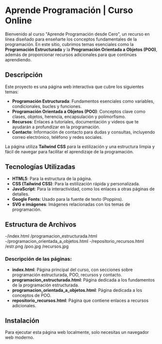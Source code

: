 # Aprende Programación | Curso Online

Bienvenido al curso "Aprende Programación desde Cero", un recurso en línea diseñado para enseñarte los conceptos fundamentales de la programación. En este sitio, cubrimos temas esenciales como la **Programación Estructurada** y la **Programación Orientada a Objetos (POO)**, además de proporcionar recursos adicionales para que continúes aprendiendo.

## Descripción

Este proyecto es una página web interactiva que cubre los siguientes temas:
- **Programación Estructurada**: Fundamentos esenciales como variables, condicionales, bucles y funciones.
- **Programación Orientada a Objetos (POO)**: Conceptos clave como clases, objetos, herencia, encapsulación y polimorfismo.
- **Recursos**: Enlaces a tutoriales, documentación y videos que te ayudarán a profundizar en la programación.
- **Contacto**: Información de contacto para dudas y consultas, incluyendo correo electrónico, teléfono y redes sociales.

La página utiliza **Tailwind CSS** para la estilización y una estructura limpia y fácil de navegar para facilitar el aprendizaje de la programación.

## Tecnologías Utilizadas

- **HTML5**: Para la estructura de la página.
- **CSS (Tailwind CSS)**: Para la estilización rápida y personalizada.
- **JavaScript**: Para la interactividad, como los enlaces a otras páginas de detalles.
- **Google Fonts**: Usado para la fuente de texto (Poppins).
- **SVG e imágenes**: Imágenes relacionadas con los temas de programación.

## Estructura de Archivos

-/index.html /programacion_estructurada.html 
-/programacion_orientada_a_objetos.html 
-/repositorio_recursos.html /estr.png /poo.jpg /recursos.jpg

### Descripción de las páginas:
- **index.html**: Página principal del curso, con secciones sobre programación estructurada, POO, recursos y contacto.
- **programacion_estructurada.html**: Página dedicada a los fundamentos de la programación estructurada.
- **programacion_orientada_a_objetos.html**: Página dedicada a los conceptos de POO.
- **repositorio_recursos.html**: Página que contiene enlaces a recursos adicionales.

## Instalación

Para ejecutar esta página web localmente, solo necesitas un navegador web moderno. 


